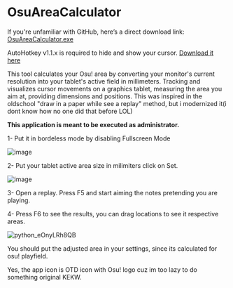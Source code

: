 # OsuAreaCalculator
If you're unfamiliar with GitHub, here’s a direct download link:  [OsuAreaCalculator.exe](https://github.com/KaikeGold/OsuAreaCalculator/releases/download/OsuAreaCalculatorHotfix/OsuAreaCalculator.exe)

AutoHotkey v1.1.x is required to hide and show your cursor.
[Download it here](https://www.autohotkey.com/download/ahk-install.exe)

This tool calculates your Osu! area by converting your monitor's current resolution into your tablet's active field in millimeters. Tracking and visualizes cursor movements on a graphics tablet, measuring the area you aim at, providing dimensions and positions. This was inspired in the oldschool "draw in a paper while see a replay" method, but i modernized it(i dont know how no one did that before LOL)


**This application is meant to be executed as administrator.**

  

1- Put it in bordeless mode by disabling Fullscreen Mode

![image](https://github.com/user-attachments/assets/6b463f7c-e461-4a53-8972-09b97781a8f1)

2- Put your tablet active area size in milimiters click on Set.

![image](https://github.com/user-attachments/assets/14690e24-3af9-44c8-85cd-8340f2893dd9)

3- Open a replay. Press F5 and start aiming the notes pretending you are playing.

4- Press F6 to see the results, you can drag locations to see it respective areas.

![python_eOnyLRh8QB](https://github.com/user-attachments/assets/753aa001-0cd3-4bab-9749-d2867dd7ab33)

You should put the adjusted area in your settings, since its calculated for osu! playfield.

Yes, the app icon is OTD icon with Osu! logo cuz im too lazy to do something original KEKW.
